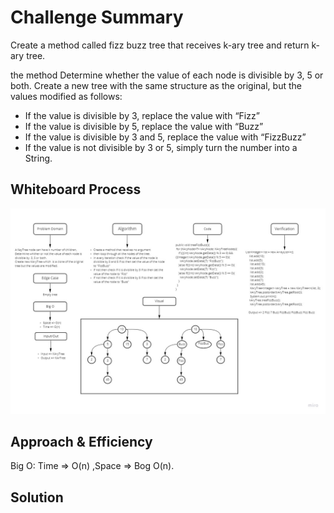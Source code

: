 # Challenge Summary
<!-- Description of the challenge -->
Create  a method called fizz buzz tree that receives k-ary tree and return k-ary tree.

the method Determine whether the value of each node is divisible by 3, 5 or both. Create a new tree with the same structure as the original, but the values modified as follows:

- If the value is divisible by 3, replace the value with “Fizz”
- If the value is divisible by 5, replace the value with “Buzz”
- If the value is divisible by 3 and 5, replace the value with “FizzBuzz”
- If the value is not divisible by 3 or 5, simply turn the number into a String.

## Whiteboard Process
<!-- Embedded whiteboard image -->
![KaryTree](tree-fizz-buzz.jpg)
## Approach & Efficiency
<!-- What approach did you take? Why? What is the Big O space/time for this approach? -->

Big O: Time => O(n) ,Space =>  Bog O(n).

## Solution
<!-- Show how to run your code, and examples of it in action -->
